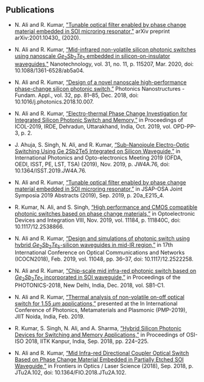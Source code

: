 ## Publications

 - N. Ali and R. Kumar, ["Tunable optical filter enabled by phase change material embedded in SOI microring resonator,"](https://arxiv.org/abs/2001.10430) arXiv preprint arXiv:2001.10430_ (2020).
 
 - N. Ali and R. Kumar, [“Mid-infrared non-volatile silicon photonic switches using nanoscale $Ge_2Sb_2Te_5$ embedded in silicon-on-insulator waveguides,"](https://iopscience.iop.org/article/10.1088/1361-6528/ab5a04) Nanotechnology, vol. 31, no. 11, p. 115207, Mar. 2020, doi: 10.1088/1361-6528/ab5a04.
 
 - N. Ali and R. Kumar, [“Design of a novel nanoscale high-performance phase-change silicon photonic switch,”]([https://www.sciencedirect.com/science/article/pii/S1569441018301548](https://www.sciencedirect.com/science/article/pii/S1569441018301548)) Photonics Nanostructures - Fundam. Appl., vol. 32, pp. 81–85, Dec. 2018, doi: 10.1016/j.photonics.2018.10.007.
 
 - N. Ali and R. Kumar, [“Electro-thermal Phase Change Investigation for Integrated Silicon Photonic Switch and Memory,”]([https://www.springer.com/gp/book/9789811592584#aboutAuthors](https://www.springer.com/gp/book/9789811592584#aboutAuthors)) in Proceedings of ICOL-2019, IRDE, Dehradun, Uttarakhand, India, Oct. 2019, vol. OPD-PP-3, p. 2.
 
 -  J. Ahuja, S. Singh, N. Ali, and R. Kumar, [“Sub-Nanojoule Electro-Optic Switching Using Ge 2Sb2Te5  Integrated on Silicon Waveguide,”]([https://www.osapublishing.org/abstract.cfm?uri=ISST-2019-JW4A.76](https://www.osapublishing.org/abstract.cfm?uri=ISST-2019-JW4A.76)) in International Photonics and Opto-electronics Meeting 2019 (OFDA, OEDI, ISST, PE, LST, TSA) (2019), Nov. 2019, p. JW4A.76, doi: 10.1364/ISST.2019.JW4A.76.
 
 - N. Ali and R. Kumar, [“Tunable optical filter enabled by phase change material embedded in SOI microring resonator,”](https://www.osapublishing.org/abstract.cfm?uri=JSAP-2019-20a_E215_4) in JSAP-OSA Joint Symposia 2019 Abstracts (2019), Sep. 2019, p. 20a_E215_4.
 
 - R. Kumar, N. Ali, and S. Singh, [“High performance and CMOS compatible photonic switches based on phase change materials,”]([https://www.spiedigitallibrary.org/conference-proceedings-of-spie/11184/111840C/High-performance-and-CMOS-compatible-photonic-switches-based-on-phase/10.1117/12.2538866.full?SSO=1](https://www.spiedigitallibrary.org/conference-proceedings-of-spie/11184/111840C/High-performance-and-CMOS-compatible-photonic-switches-based-on-phase/10.1117/12.2538866.full?SSO=1)) in Optoelectronic Devices and Integration VIII, Nov. 2019, vol. 11184, p. 111840C, doi: 10.1117/12.2538866.
 - N. Ali and R. Kumar, [“Design and simulations of photonic switch using hybrid $Ge_2Sb_2Te_5$-silicon waveguides in mid-IR region,”]([https://www.spiedigitallibrary.org/conference-proceedings-of-spie/11048/1104836/Design-and-simulations-of-photonic-switch-using-hybrid-Ge2Sb2Te5-silicon/10.1117/12.2522258.full](https://www.spiedigitallibrary.org/conference-proceedings-of-spie/11048/1104836/Design-and-simulations-of-photonic-switch-using-hybrid-Ge2Sb2Te5-silicon/10.1117/12.2522258.full)) in 17th International Conference on Optical Communications and Networks (ICOCN2018), Feb. 2019, vol. 11048, pp. 36–37, doi: 10.1117/12.2522258.
 
 - N. Ali and R. Kumar, [“Chip-scale mid infra-red photonic switch based on $Ge_2Sb_2Te_5$ incorporated in SOI waveguide,”]([http://oeoc.iitd.ac.in/jop/index.php/the-international-conference-on-fiber-optics-and-photonics-photonics/](http://oeoc.iitd.ac.in/jop/index.php/the-international-conference-on-fiber-optics-and-photonics-photonics/)) in Proceedings of the PHOTONICS-2018, New Delhi, India, Dec. 2018, vol. SB1-C1.
 
 - N. Ali and R. Kumar, [“Thermal analysis of non-volatile on-off optical switch for 1.55 $\mu m$ applications,”]([https://printorders.aip.org/proceedings/2136](https://printorders.aip.org/proceedings/2136)) presented at the In International Conference of Photonics, Metamaterials and Plasmonic (PMP-2019), JIIT Noida, India, Feb. 2019.
 
 - R. Kumar, S. Singh, N. Ali, and A. Sharma, [“Hybrid Silicon Photonic Devices for Switching and Memory Applications,”]([https://www.iitk.ac.in/osi-iso2018/](https://www.iitk.ac.in/osi-iso2018/)) in Proceedings of OSI-ISO 2018, IITK Kanpur, India, Sep. 2018, pp. 224–225.
 
 - N. Ali and R. Kumar, [“Mid Infra-red Directional Coupler Optical Switch Based on Phase Change Material Embedded in Partially Etched SOI Waveguide,”]([https://www.osapublishing.org/abstract.cfm?uri=FiO-2018-JTu2A.102](https://www.osapublishing.org/abstract.cfm?uri=FiO-2018-JTu2A.102)) in Frontiers in Optics / Laser Science (2018), Sep. 2018, p. JTu2A.102, doi: 10.1364/FIO.2018.JTu2A.102.
